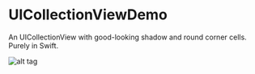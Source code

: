 # UICollectionViewDemo
An UICollectionView with good-looking shadow and round corner cells. Purely in Swift.

![alt tag](https://raw.github.com/yizhiheng/UICollectionViewDemo/master/demo.gif)
